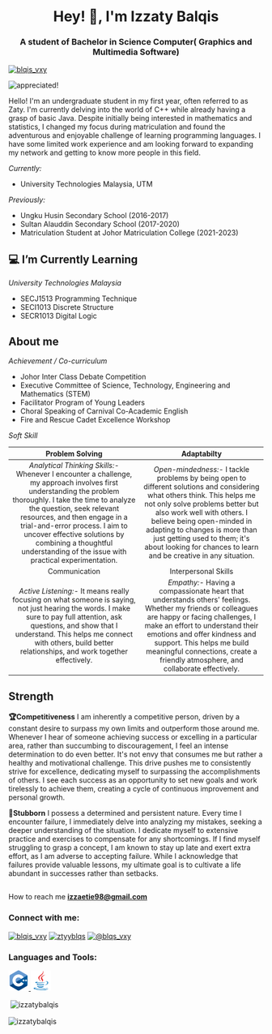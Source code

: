 <h1 align="center">Hey! 👋, I'm Izzaty Balqis</h1>
<h3 align="center">A student of Bachelor in Science Computer( Graphics and Multimedia Software)</h3>

<p align="left"> <a href="https://twitter.com/blqis_vxy" target="blank"><img src="https://img.shields.io/twitter/follow/blqis_vxy?logo=twitter&style=for-the-badge" alt="blqis_vxy" /></a> </p>

![appreciated!](https://github.com/IzzatyBalqis/E-portfolio/assets/148413004/bd248530-0886-4ada-ba25-2c66f6a432bc)

Hello! I'm an undergraduate student in my first year, often referred to as Zaty. I'm currently delving into the world of C++ while already having a grasp of basic Java. Despite initially being interested in mathematics and statistics, I changed my focus during matriculation and found the adventurous and enjoyable challenge of learning programming languages. I have some limited work experience and am looking forward to expanding my network and getting to know more people in this field.

<i>Currently:</i>
- University Technologies Malaysia, UTM

<i>Previously:</i>
- Ungku Husin Secondary School (2016-2017)
- Sultan Alauddin Secondary School (2017-2020)
- Matriculation Student at Johor Matriculation College (2021-2023)

<h2>💻 I’m Currently Learning</h2>

_University Technologies Malaysia_
- SECJ1513 Programming Technique
- SECI1013 Discrete Structure
- SECR1013 Digital Logic

<h2>About me</h2>

_Achievement / Co-curriculum_
- Johor Inter Class Debate Competition
- Executive Committee of Science, Technology, Engineering and Mathematics (STEM) 
- Facilitator Program of Young Leaders
- Choral Speaking of Carnival Co-Academic English
- Fire and Rescue Cadet Excellence Workshop

_Soft Skill_

|                                                                                                                                                                               Problem Solving                                                                                                                                                                              |                                                                                                                                                                          Adaptabilty                                                                                                                                                                          |
|:--------------------------------------------------------------------------------------------------------------------------------------------------------------------------------------------------------------------------------------------------------------------------------------------------------------------------------------------------------------------------:|:-------------------------------------------------------------------------------------------------------------------------------------------------------------------------------------------------------------------------------------------------------------------------------------------------------------------------------------------------------------:|
| _Analytical Thinking Skills:-_  Whenever I encounter a challenge, my approach involves first understanding the problem thoroughly. I take the time to analyze the question, seek relevant resources, and then engage in a trial-and-error process. I aim to uncover effective solutions by combining a thoughtful understanding of the issue with practical experimentation. | _Open-mindedness:-_ I tackle problems by being open to different solutions and considering what others think. This helps me not only solve problems better but also work well with others. I believe being open-minded in adapting to changes is more than just getting used to them; it's about looking for chances to learn and be creative in any situation. |
|                                                                                                                                                                                Communication                                                                                                                                                                               |                                                                                                                                                                      Interpersonal Skills                                                                                                                                                                     |
| _Active Listening:-_ It means really focusing on what someone is saying, not just hearing the words. I make sure to pay full attention, ask questions, and show that I understand. This helps me connect with others, build better relationships, and work together effectively.                                                                                             | _Empathy:-_ Having a compassionate heart that understands others' feelings. Whether my friends or colleagues are happy or facing challenges, I make an effort to understand their emotions and offer kindness and support. This helps me build meaningful connections, create a friendly atmosphere, and collaborate effectively.                               |

<h2>Strength</h2>

**🏆Competitiveness**
I am inherently a competitive person, driven by a constant desire to surpass my own limits and outperform those around me. Whenever I hear of someone achieving success or excelling in a particular area, rather than succumbing to discouragement, I feel an intense determination to do even better. It's not envy that consumes me but rather a healthy and motivational challenge. This drive pushes me to consistently strive for excellence, dedicating myself to surpassing the accomplishments of others. I see each success as an opportunity to set new goals and work tirelessly to achieve them, creating a cycle of continuous improvement and personal growth.

**🙌Stubborn**
I possess a determined and persistent nature. Every time I encounter failure, I immediately delve into analyzing my mistakes, seeking a deeper understanding of the situation. I dedicate myself to extensive practice and exercises to compensate for any shortcomings. If I find myself struggling to grasp a concept, I am known to stay up late and exert extra effort, as I am adverse to accepting failure. While I acknowledge that failures provide valuable lessons, my ultimate goal is to cultivate a life abundant in successes rather than setbacks.

<h2> </h2>

How to reach me **izzaetie98@gmail.com**

<h3 align="left">Connect with me:</h3>
<p align="left">
<a href="https://twitter.com/blqis_vxy" target="blank"><img align="center" src="https://raw.githubusercontent.com/rahuldkjain/github-profile-readme-generator/master/src/images/icons/Social/twitter.svg" alt="blqis_vxy" height="30" width="40" /></a>
<a href="https://instagram.com/ztyyblqs" target="blank"><img align="center" src="https://raw.githubusercontent.com/rahuldkjain/github-profile-readme-generator/master/src/images/icons/Social/instagram.svg" alt="ztyyblqs" height="30" width="40" /></a>
<a href="https://medium.com/@blqs_vxy" target="blank"><img align="center" src="https://raw.githubusercontent.com/rahuldkjain/github-profile-readme-generator/master/src/images/icons/Social/medium.svg" alt="@blqs_vxy" height="30" width="40" /></a>
</p>

<h3 align="left">Languages and Tools:</h3>
<p align="left"> <a href="https://www.w3schools.com/cpp/" target="_blank" rel="noreferrer"> <img src="https://raw.githubusercontent.com/devicons/devicon/master/icons/cplusplus/cplusplus-original.svg" alt="cplusplus" width="40" height="40"/> </a> <a href="https://www.java.com" target="_blank" rel="noreferrer"> <img src="https://raw.githubusercontent.com/devicons/devicon/master/icons/java/java-original.svg" alt="java" width="40" height="40"/> </a> </p>

<p>&nbsp;<img align="center" src="https://github-readme-stats.vercel.app/api?username=izzatybalqis&show_icons=true&theme=dark&title_color=171617&bg_color=29447a&locale=en" alt="izzatybalqis" /></p>

<p><img align="center" src="https://github-readme-streak-stats.herokuapp.com/?user=izzatybalqis&theme=dark" alt="izzatybalqis" /></p>

